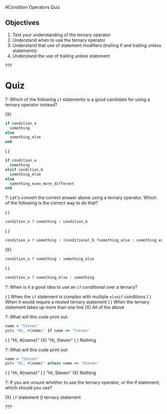 #Condition Operators Quiz
## Objectives

1. Test your understanding of the ternary operator
2. Understand when to use the ternary operator
3. Understand that use of statement modifiers (trailing if and trailing unless statements)
4. Understand the use of trailing unless statement 

???

# Quiz

?: Which of the following `if` statements is a good candidate for using a ternary operator instead?

(X)

```ruby
if condition_a
  something
else
  something_else
end
```
( )

```ruby
if condition_a
  something
elsif condition_b
  something_else
else
  something_even_more_different
end
```

?: Let's convert the correct answer above using a ternary operator. Which of the following is the correct way to do that?

( )

```ruby
condition_a ? something : condition_b
```

( )

```ruby
condition_a ? something : (conditional_b ?something_else : something_even_more_different)
```

(X)

```ruby
condition_a ? something : something_else
```

( )

```ruby
condition_a ? something_else : something
```

?: When is it a good idea to use an `if` conditional over a ternary?

( ) When the `if` statement is complex with multiple `elseif` conditions
( ) When it would require a nested ternary statement
( ) When the ternary statement takes up more than one line
(X) All of the above


?: What will this code print out:

```ruby
name = "Steven"
puts "Hi, #{name}" if name == "Steven"
``` 

( ) "Hi, #{name}"
(X) "Hi, Steven"
( ) Nothing

?: What will this code print out:

```ruby
name = "Steven"
puts "Hi, #{name}" unless name == "Steven"
``` 

( ) "Hi, #{name}"
( ) "Hi, Steven"
(X) Nothing


?: If you are unsure whether to use the ternary operator, or the if statement, which should you use?

(X) `if` statement
() ternary statement

???